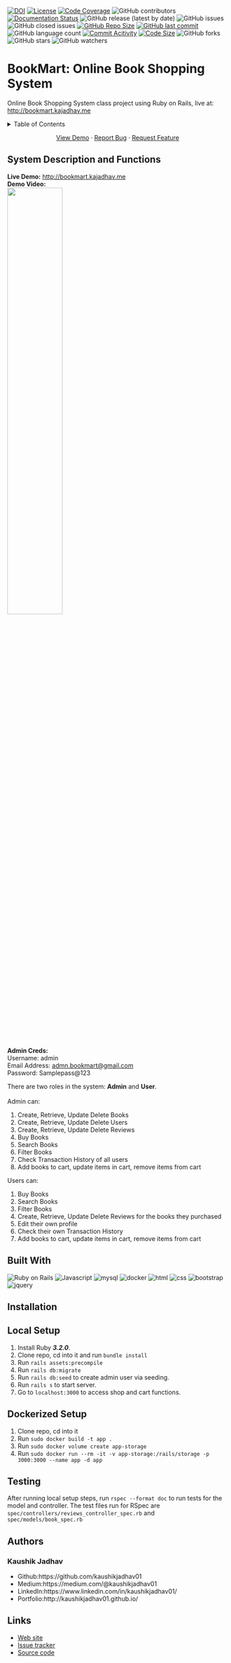 [![DOI](https://zenodo.org/badge/742607049.svg)](https://zenodo.org/doi/doi/10.5281/zenodo.10498988)
[![License](https://img.shields.io/badge/License-MIT-green.svg)](https://github.com/kaushikjadhav01/BookMart/blob/main/LICENSE)
[![Code Coverage](https://codecov.io/gh/NCSU-Fall-2022-SE-Project-Team-11/XpensAuditor---Group-11/branch/main/graphs/badge.svg)](https://codecov.io)
![GitHub contributors](https://img.shields.io/badge/Contributors-1-brightgreen)
[![Documentation Status](https://readthedocs.org/projects/ansicolortags/badge/?version=latest)](https://github.com/kaushikjadhav01/BookMart/edit/master/README.md)
![GitHub release (latest by date)](https://img.shields.io/github/v/release/kaushikjadhav01/BookMart)
![GitHub issues](https://img.shields.io/github/issues/kaushikjadhav01/BookMart)
![GitHub closed issues](https://img.shields.io/github/issues-closed/kaushikjadhav01/BookMart)
[![GitHub Repo Size](https://img.shields.io/github/repo-size/kaushikjadhav01/BookMart.svg)](https://img.shields.io/github/repo-size/kaushikjadhav01/BookMart.svg)
[![GitHub last commit](https://img.shields.io/github/last-commit/kaushikjadhav01/BookMart)](https://github.com/kaushikjadhav01/BookMart/commits/main)
![GitHub language count](https://img.shields.io/github/languages/count/kaushikjadhav01/BookMart)
[![Commit Acitivity](https://img.shields.io/github/commit-activity/m/kaushikjadhav01/BookMart)](https://github.com/kaushikjadhav01/BookMart)
[![Code Size](https://img.shields.io/github/languages/code-size/kaushikjadhav01/BookMart)](mpp-backend)
![GitHub forks](https://img.shields.io/github/forks/kaushikjadhav01/BookMart?style=social)
![GitHub stars](https://img.shields.io/github/stars/kaushikjadhav01/BookMart?style=social)
![GitHub watchers](https://img.shields.io/github/watchers/kaushikjadhav01/BookMart?style=social)

# BookMart: Online Book Shopping System
Online Book Shopping System class project using Ruby on Rails, live at: http://bookmart.kajadhav.me
<!-- TABLE OF CONTENTS -->
<details>
  <summary>Table of Contents</summary>
  <ol>
    <li><a href="#system-description-and-functions">System Description and Functions</a></li>
    <li><a href="#built-with">Built With</a></li>
    <li><a href="#installation">Installation</a></li>
    <li><a href="#authors">Authors</a></li>
    <li><a href="#links">Links</a></li>
  </ol>
</details>
<p align="center">
    <a href="https://github.com/kaushikjadhav01/BookMart">View Demo</a>
    ·
    <a href="https://github.com/kaushikjadhav01/BookMart/issues">Report Bug</a>
    ·
    <a href="https://github.com/kaushikjadhav01/BookMart/issues">Request Feature</a>
</p>

## System Description and Functions
**Live Demo:** http://bookmart.kajadhav.me<br/>
**Demo Video:** <br/>
[<img src="https://i.ytimg.com/vi/wCl_MHH4gtA/maxresdefault.jpg" width="50%">](https://www.youtube.com/watch?v=wCl_MHH4gtA "CSC 517 RoR BookMart")<br/>

**Admin Creds:** <br/>
Username: admin <br/>
Email Address: admn.bookmart@gmail.com <br/>
Password: Samplepass@123 <br/>

There are two roles in the system: **Admin** and **User**.<br/><br/>
Admin can:<br/>
<ol>
    <li>Create, Retrieve, Update Delete Books</li>
    <li>Create, Retrieve, Update Delete Users</li>
    <li>Create, Retrieve, Update Delete Reviews</li>
    <li>Buy Books</li>
    <li>Search Books</li>
    <li>Filter Books</li>
    <li>Check Transaction History of all users</li>
    <li>Add books to cart, update items in cart, remove items from cart</li>
</ol>
Users can:<br/>
<ol>
    <li>Buy Books</li>
    <li>Search Books</li>
    <li>Filter Books</li>
    <li>Create, Retrieve, Update Delete Reviews for the books they purchased</li>
    <li>Edit their own profile</li>
    <li>Check their own Transaction History</li>
    <li>Add books to cart, update items in cart, remove items from cart</li>
</ol>

## Built With
![Ruby on Rails](https://img.shields.io/badge/Ruby_on_Rails-A10E3B?style=for-the-badge&amp;logo=rubyonrails&amp;logoColor=white)
![Javascript](https://img.shields.io/badge/JavaScript-323330?style=for-the-badge&logo=javascript&logoColor=F7DF1E)
![mysql](https://img.shields.io/badge/MySQL-cc6600?style=for-the-badge&amp;logo=mysql&amp;logoColor=white)
![docker](https://img.shields.io/badge/Docker-006699?style=for-the-badge&logo=docker&logoColor=white)
![html](https://img.shields.io/badge/HTML5-E34F26?style=for-the-badge&logo=html5&logoColor=white)
![css](https://img.shields.io/badge/CSS3-1572B6?style=for-the-badge&logo=css3&logoColor=white)
![bootstrap](https://img.shields.io/badge/Bootstrap-563D7C?style=for-the-badge&logo=bootstrap&logoColor=white)
![jquery](https://img.shields.io/badge/jQuery-0769AD?style=for-the-badge&logo=jquery&logoColor=white)

## Installation
## Local Setup
1. Install Ruby ***3.2.0***.
2. Clone repo, cd into it and run ```bundle install```
3. Run ```rails assets:precompile```
4. Run ```rails db:migrate```
5. Run ```rails db:seed``` to create admin user via seeding.
6. Run ```rails s``` to start server.
7. Go to ```localhost:3000``` to access shop and cart functions.

## Dockerized Setup
1. Clone repo, cd into it
2. Run ```sudo docker build -t app .```
3. Run ```sudo docker volume create app-storage```
4. Run ```sudo docker run --rm -it -v app-storage:/rails/storage -p 3000:3000 --name app -d app```

## Testing
After running local setup steps, run ```rspec --format doc``` to run tests for the model and controller. The test files run for RSpec are ```spec/controllers/reviews_controller_spec.rb``` and ```spec/models/book_spec.rb```

## Authors
### Kaushik Jadhav
<ul>
<li>Github:https://github.com/kaushikjadhav01</li>
<li>Medium:https://medium.com/@kaushikjadhav01</li>
<li>LinkedIn:https://www.linkedin.com/in/kaushikjadhav01/</li>
<li>Portfolio:http://kaushikjadhav01.github.io/</li>
</ul>

## Links
* [Web site](http://bookmart.kajadhav.me/)
* [Issue tracker](https://github.com/kaushikjadhav01/BookMart/issues)
* [Source code](https://github.com/kaushikjadhav01/BookMart)
